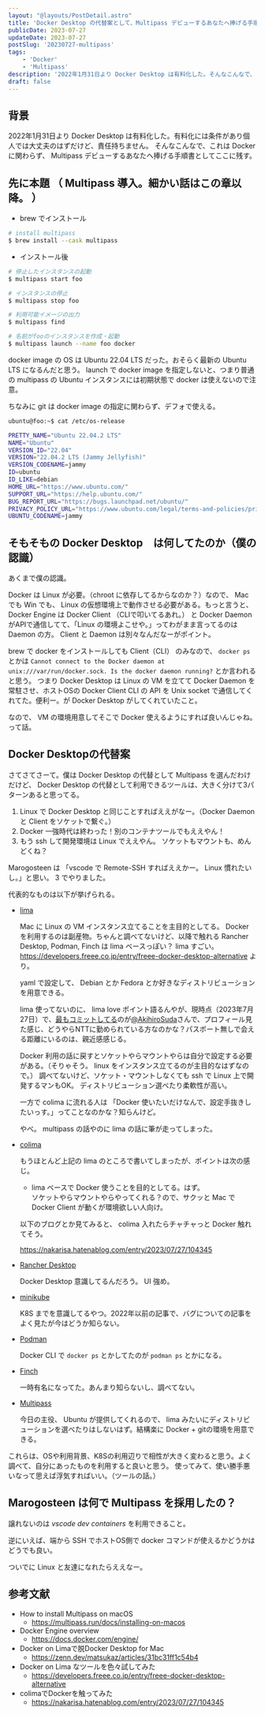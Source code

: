```yaml
---
layout: "@layouts/PostDetail.astro"
title: 'Docker Desktop の代替案として、Multipass デビューするあなたへ捧げる手順書'
publicDate: 2023-07-27
updateDate: 2023-07-27
postSlug: '20230727-multipass'
tags: 
    - 'Docker'
    - 'Multipass'
description: '2022年1月31日より Docker Desktop は有料化した。そんなこんなで、これは Docker に関わらず、 Multipass デビューするあなたへ捧げる手順書としてここに残す。'
draft: false
---
```


## 背景

2022年1月31日より Docker Desktop は有料化した。有料化には条件があり個人では大丈夫のはずだけど、責任持ちません。
そんなこんなで、これは Docker に関わらず、 Multipass デビューするあなたへ捧げる手順書としてここに残す。

## 先に本題 （ Multipass 導入。細かい話はこの章以降。 ）

- brew でインストール

``` sh
# install multipass
$ brew install --cask multipass
```

- インストール後

``` sh
# 停止したインスタンスの起動
$ multipass start foo 

# インスタンスの停止
$ multipass stop foo

# 利用可能イメージの出力
$ multipass find

# 名前がfooのインスタンスを作成・起動
$ multipass launch --name foo docker
```

docker image の OS は Ubuntu 22.04 LTS だった。おそらく最新の Ubuntu LTS になるんだと思う。
launch で docker image を指定しないと、つまり普通の multipass の Ubuntu インスタンスには初期状態で docker は使えないので注意。

ちなみに git は docker image の指定に関わらず、デフォで使える。

``` sh
ubuntu@foo:~$ cat /etc/os-release

PRETTY_NAME="Ubuntu 22.04.2 LTS"
NAME="Ubuntu"
VERSION_ID="22.04"
VERSION="22.04.2 LTS (Jammy Jellyfish)"
VERSION_CODENAME=jammy
ID=ubuntu
ID_LIKE=debian
HOME_URL="https://www.ubuntu.com/"
SUPPORT_URL="https://help.ubuntu.com/"
BUG_REPORT_URL="https://bugs.launchpad.net/ubuntu/"
PRIVACY_POLICY_URL="https://www.ubuntu.com/legal/terms-and-policies/privacy-policy"
UBUNTU_CODENAME=jammy
```

## そもそもの Docker Desktop　は何してたのか（僕の認識）

あくまで僕の認識。

Docker は Linux が必要。（chroot に依存してるからなのか？）なので、 Mac でも Win でも、 Linux の仮想環境上で動作させる必要がある。もっと言うと、　Docker Engine は Docker Client （CLIで叩いてるあれ。） と Docker Daemon がAPIで通信してて、「Linux の環境よこせや。」ってわがまま言ってるのは Daemon の方。 Client と Daemon は別々なんだなーがポイント。

brew で docker をインストールしても Client（CLI） のみなので、 `docker ps` とかは `Cannot connect to the Docker daemon at unix:///var/run/docker.sock. Is the docker daemon running?` とか言われると思う。
つまり Docker Desktop は Linux の VM を立てて Docker Daemon を常駐させ、ホストOSの Docker Client CLI の API を Unix socket で通信してくれてた。便利ー。が Docker Desktop がしてくれていたこと。

なので、 VM の環境用意してそこで Docker 使えるようにすれば良いんじゃね。って話。

## Docker Desktopの代替案

さてさてさーて。僕は Docker Desktop の代替として Multipass を選んだわけだけど、 Docker Desktop の代替として利用できるツールは、大きく分けて3パターンあると思ってる。

1. Linux で Docker Desktop と同じことすればええがなー。（Docker Daemon と Client をソケットで繋ぐ。）
2. Docker 一強時代は終わった！別のコンテナツールでもええやん！
3. もう ssh して開発環境は Linux でええやん。 ソケットもマウントも、めんどくね？

Marogosteen は 「vscode で Remote-SSH すればええかー。 Linux 慣れたいし。」と思い。 3 でやりました。

代表的なものは以下が挙げられる。

- [lima](https://github.com/lima-vm/lima)

  Mac に Linux の VM インスタンス立てることを主目的としてる。 Docker を利用するのは副産物。ちゃんと調べてないけど、以降で触れる Rancher Desktop, Podman, Finch は lima ベースっぽい？ lima すごい。
  <https://developers.freee.co.jp/entry/freee-docker-desktop-alternative> より。

  yaml で設定して、 Debian とか Fedora とか好きなディストリビューションを用意できる。

  lima 使ってないのに、 lima love ポイント語るんやが、現時点（2023年7月27日）で、[最もコミットしてる](https://github.com/lima-vm/lima/graphs/contributors)のが[@AkihiroSuda](https://github.com/AkihiroSuda)さんで、プロフィール見た感じ、どうやらNTTに勤められている方なのかな？パスポート無しで会える距離にいるのは、親近感感じる。

  Docker 利用の話に戻すとソケットやらマウントやらは自分で設定する必要がある。（そりゃそう。 linux をインスタンス立てるのが主目的なはずなので。）
  調べてないけど、ソケット・マウントしなくても ssh で Linux 上で開発するマンもOK。
  ディストリビューション選べたり柔軟性が高い。

  一方で colima に流れる人は 「Docker 使いたいだけなんで、設定手抜きしたいっす。」ってことなのかな？知らんけど。

  やべ。 multipass の話やのに lima の話に筆が走ってしまった。

- [colima](https://github.com/abiosoft/colima)

  もうほとんど上記の lima のところで書いてしまったが、ポイントは次の感じ。

  - lima ベースで Docker 使うことを目的としてる。はず。  
  ソケットやらマウントやらやってくれる？ので、サクッと Mac で Docker Client が動くが環境欲しい人向け。

  以下のブログとか見てみると、 colima 入れたらチャチャっと Docker 触れてそう。

  <https://nakarisa.hatenablog.com/entry/2023/07/27/104345>

- [Rancher Desktop](https://rancherdesktop.io/)

  Docker Desktop 意識してるんだろう。 UI 強め。

- [minikube](https://minikube.sigs.k8s.io/docs/start/)

  K8S までを意識してるやつ。2022年以前の記事で、バグについての記事をよく見たが今はどうか知らない。

- [Podman](https://docs.podman.io/en/latest/)

  Docker CLI で `docker ps` とかしてたのが `podman ps` とかになる。

- [Finch](https://github.com/runfinch/finch)

  一時有名になってた。あんまり知らないし、調べてない。

- [Multipass](https://multipass.run/)

  今日の主役、 Ubuntu が提供してくれるので、 lima みたいにディストリビューションを選べたりはしないはず。結構楽に Docker + gitの環境を用意できる。

これらは、OSや利用背景、K8Sの利用辺りで相性が大きく変わると思う。よく調べて、自分にあったものを利用すると良いと思う。
使ってみて、使い勝手悪いなって思えば浮気すればいい。（ツールの話。）

## Marogosteen は何で Multipass を採用したの？

譲れないのは *vscode dev containers* を利用できること。

逆にいえば、端から SSH でホストOS側で docker コマンドが使えるかどうかはどうでも良い。

ついでに Linux と友達になれたらええなー。

## 参考文献

- How to install Multipass on macOS
  - <https://multipass.run/docs/installing-on-macos>
- Docker Engine overview
  - <https://docs.docker.com/engine/>
- Docker on Limaで脱Docker Desktop for Mac
  - <https://zenn.dev/matsukaz/articles/31bc31ff1c54b4>
- Docker on Lima なツールを色々試してみた
  - <https://developers.freee.co.jp/entry/freee-docker-desktop-alternative>
- colimaでDockerを触ってみた
  - <https://nakarisa.hatenablog.com/entry/2023/07/27/104345>
